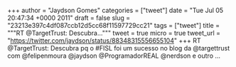 
+++
author = "Jaydson Gomes"
categories = ["tweet"]
date = "Tue Jul 05 20:47:34 +0000 2011"
draft = false
slug = "23213e397c4df087ccb12d5cc68f11597729cc21"
tags = ["tweet"]
title = """RT @TargetTrust: Descubra..."""
tweet = true
micro = true
tweet_url = "https://twitter.com/jaydson/status/88348315556655104"
+++
RT @TargetTrust: Descubra pq o #FISL foi um sucesso no blog da @targettrust com @felipenmoura @jaydson @ProgramadorREAL @nerdson e outro ...

